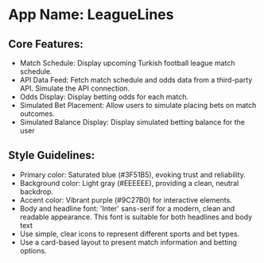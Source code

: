 # **App Name**: LeagueLines

## Core Features:

- Match Schedule: Display upcoming Turkish football league match schedule.
- API Data Feed: Fetch match schedule and odds data from a third-party API. Simulate the API connection.
- Odds Display: Display betting odds for each match.
- Simulated Bet Placement: Allow users to simulate placing bets on match outcomes.
- Simulated Balance Display: Display simulated betting balance for the user

## Style Guidelines:

- Primary color: Saturated blue (#3F51B5), evoking trust and reliability.
- Background color: Light gray (#EEEEEE), providing a clean, neutral backdrop.
- Accent color: Vibrant purple (#9C27B0) for interactive elements.
- Body and headline font: 'Inter' sans-serif for a modern, clean and readable appearance. This font is suitable for both headlines and body text
- Use simple, clear icons to represent different sports and bet types.
- Use a card-based layout to present match information and betting options.